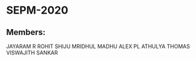 # SEPM-2020

## Members:
JAYARAM R
ROHIT SHIJU
MRIDHUL MADHU
ALEX PL
ATHULYA THOMAS
VISWAJITH SANKAR
